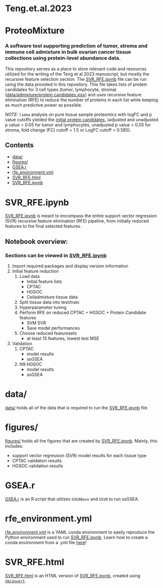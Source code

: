 # Teng.et.al.2023

# ProteoMixture

### A software tool supporting prediction of tumor, stroma and immune cell admixture in bulk ovarian cancer tissue collections using protein-level abundance data.

This repository serves as a place to store relevant code and resources utilized for the writing of the Teng et al 2023 manuscript, but mostly the recursive feature selection section. The [SVR_RFE.ipynb](SVR_RFE.ipynb) file can be run using the data provided in this repository. This file takes lists of protein candidates for 3 cell types (tumor, lymphocyte, stroma) ([data/admixture/protein candidates.xlsx](data/admixture/protein%20candidates.xlsx)) and uses recursive feature elimination (RFE) to reduce the number of proteins in each list while keeping as much predictive power as possible.

*NOTE:* `limma` analysis on pure tissue sample proteomics with logFC and p value cutoffs yielded the [initial protein candidates](data/admixture/protein%20candidates.xlsx), (adjusted and unadjusted p value < 0.05 for tumor and lymphocytes, unadjusted p value < 0.05 for stroma, fold change (FC) cutoff = 1.5 or LogFC cutoff = 0.585).

## Contents
* [data/](#data)
* [figures/](#figures)
* [GSEA.r](#gsear)
* [rfe_environment.yml](#environment)
* [SVR_RFE.html](#svr_rfe_html)
* [SVR_RFE.ipynb](#svr_rfe_ipynb)

# SVR_RFE.ipynb <a id='svr_rfe_ipynb'></a>
[SVR_RFE.ipynb](SVR_RFE.ipynb) is meant to encompass the entire support vector regression (SVR) recursive feature elimination (RFE) pipeline, from initially reduced features to the final selected features. 

## Notebook overview:
### Sections can be viewed in [SVR_RFE.ipynb](SVR_RFE.ipynb)

1. Import required packages and display version information
2. Initial feature reduction
    1. Load data
        * Initial feature lists
        * CPTAC 
        * HGSOC 
        * Celladmixture tissue data
    2. Split tissue data into test/train
    3. Hyperparameter tuning
    4. Perform RFE on reduced CPTAC + HGSOC + Protein Candidate features
        * SVM SVR
        * Save model performances
    5. Choose reduced featuresets
        * at least 15 features, lowest test MSE
3. Validation
    1. CPTAC
        * model results
        * ssGSEA
    2. N9 HGSOC
        * model results
        * ssGSEA

# data/ <a id='data'></a>
[data/](data/) holds all of the data that is required to run the [SVR_RFE.ipynb](SVR_RFE.ipynb) file.

# figures/ <a id='figures'></a>
[figures/](figures/) holds all the figures that are created by [SVR_RFE.ipynb](SVR_RFE.ipynb). 
Mainly, this includes:
* support vector regression (SVR) model results for each tissue type
* CPTAC validation results
* HGSOC validation results

# GSEA.r <a id='gsear'></a>
[GSEA.r](GSEA.r) is an R script that utilizes `GSEABase` and `GSVR` to run ssGSEA.

# rfe_environment.yml <a id='environment'></a>
[rfe_environment.yml](rfe_environment.yml) is a YAML conda environment to easily reproduce the Python environment used to run [SVR_RFE.ipynb](SVR_RFE.ipynb). Learn how to create a conda environment from a .yml file [here](https://conda.io/projects/conda/en/latest/user-guide/tasks/manage-environments.html#creating-an-environment-from-an-environment-yml-file)!

# SVR_RFE.html <a id='svr_rfe_html'></a>
[SVR_RFE.html](SVR_RFE.html) is an HTML version of [SVR_RFE.ipynb](SVR_RFE.ipynb), created using [`nbconvert`](https://pypi.org/project/nbconvert/).
